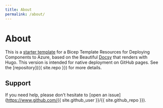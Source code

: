 ```yaml
---
title: About
permalink: /about/
---
```


# About

This is a [starter template](https://evilazaro.github.io/docsy-jekyll/) for a Bicep Template Resources for Deploying Components to Azure, based
on the Beautiful [Docsy](https://github.com/google/docsy) that renders with Hugo. This version is intended for
native deployment on GitHub pages. See the [repository]({{ site.repo }}) for more details.

## Support

If you need help, please don't hesitate to [open an issue](https://www.github.com/{{ site.github_user }}/{{ site.github_repo }}).

